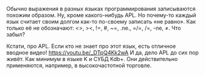 Обычно выражения в разных языках программирования записываются похожим образом. Ну, кроме какого-нибудь APL. Но почему-то каждый язык считает своим долгом как-то по-своему записать «не равно». Как только её не обозначают: <>, ><, !=, #, ~=, .ne., =/=, /=, -ne, ≠. Что забыл?

Кстати, про APL. Если кто не знает про этот язык, есть отличное вводное видео! https://youtu.be/_DTpQ4Kk2wA
И да, дело APL до сих пор живёт. Как минимум в языке K и СУБД Kdb+. Они действительно применяются, например, в высокочастотной торговле.